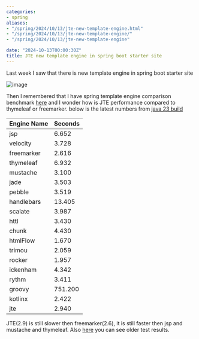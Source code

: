 ```yaml
---
categories:
- spring
aliases:
- "/spring/2024/10/13/jte-new-template-engine.html"
- "/spring/2024/10/13/jte-new-template-engine/"
- "/spring/2024/10/13/jte-new-template-engine"

date: "2024-10-13T00:00:30Z"
title: JTE new template engine in spring boot starter site
---
```


Last week I saw that there is new template engine in spring boot starter site

![image](https://github.com/user-attachments/assets/870dc911-83a4-4f72-b114-60dee027238b)

Then I remembered that I have spring template engine comparison benchmark [here](https://ozkanpakdil.github.io/spring-comparing-template-engines/) and I wonder how is JTE performance compared to thymeleaf or freemarker.
below is the latest numbers from [java 23 build](https://github.com/ozkanpakdil/spring-comparing-template-engines/blob/master/result-23.txt)

| Engine Name | Seconds |
|-------------|---------|
| jsp         | 6.652   |
| velocity    | 3.728   |
| freemarker  | 2.616   |
| thymeleaf   | 6.932   |
| mustache    | 3.100   |
| jade        | 3.503   |
| pebble      | 3.519   |
| handlebars  | 13.405  |
| scalate     | 3.987   |
| httl        | 3.430   |
| chunk       | 4.430   |
| htmlFlow    | 1.670   |
| trimou      | 2.059   |
| rocker      | 1.957   |
| ickenham    | 4.342   |
| rythm       | 3.411   |
| groovy      | 751.200 |
| kotlinx     | 2.422   |
| jte         | 2.940   |

JTE(2.9) is still slower then freemarker(2.6), it is still faster then jsp and mustache and thymeleaf. Also [here](https://github.com/ozkanpakdil/spring-comparing-template-engines/blob/master/result-21.txt) you can see
older test results.
